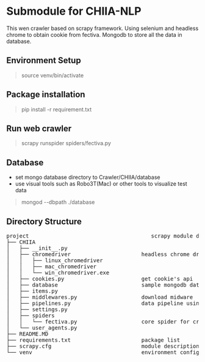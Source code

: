 # Submodule for CHIIA-NLP

This wen crawler based on scrapy framework.
Using selenium and headless chrome to obtain cookie from fectiva.
Mongodb to store all the data in database.


## Environment Setup
> source venv/bin/activate

## Package installation
> pip install -r requirement.txt

## Run web crawler
> scrapy runspider spiders/fectiva.py

## Database
* set mongo database directory to Crawler/CHIIA/database
* use visual tools such as Robo3T(Mac) or other tools to visualize test data

> mongod --dbpath ./database


## Directory Structure

<pre>
project                                      scrapy module dirs
├── CHIIA
│   ├── __init__.py
│   ├── chromedriver                      headless chrome driver for whole platforms
│   │   ├── linux_chromedriver
│   │   ├── mac_chromedriver
│   │   └── win_chromedriver.exe
│   ├── cookies.py                        get cookie's api
│   ├── database                          sample mongodb data storage for server test
│   ├── items.py
│   ├── middlewares.py                    download midware
│   ├── pipelines.py                      data pipeline using for yield structure data
│   ├── settings.py
│   ├── spiders
│   │   └── fectiva.py                    core spider for crawl data from fectiva
│   └── user_agents.py
├── README.MD
├── requirements.txt                      package list
├── scrapy.cfg                            module description
└── venv                                  environment configuration

